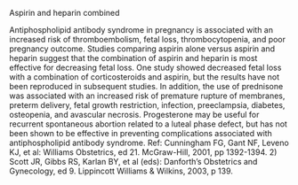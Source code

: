 Aspirin and heparin combined

Antiphospholipid antibody syndrome in pregnancy is associated with an increased risk of thromboembolism, fetal loss, thrombocytopenia, and poor pregnancy outcome. Studies comparing aspirin alone versus aspirin and heparin suggest that the combination of aspirin and heparin is most effective for decreasing fetal loss. One study showed decreased fetal loss with a combination of corticosteroids and aspirin, but the results have not been reproduced in subsequent studies. In addition, the use of prednisone was associated with an increased risk of premature rupture of membranes, preterm delivery, fetal growth restriction, infection, preeclampsia, diabetes, osteopenia, and avascular necrosis. Progesterone may be useful for recurrent spontaneous abortion related to a luteal phase defect, but has not been shown to be effective in preventing complications associated with antiphospholipid antibody syndrome. Ref: Cunningham FG, Gant NF, Leveno KJ, et al: Williams Obstetrics, ed 21. McGraw-Hill, 2001, pp 1392-1394. 2) Scott JR, Gibbs RS, Karlan BY, et al (eds): Danforth’s Obstetrics and Gynecology, ed 9. Lippincott Williams & Wilkins, 2003, p 139.